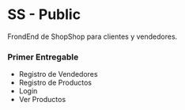 # SS - Public

FrondEnd de ShopShop para clientes y vendedores. 

### Primer Entregable  

- Registro de Vendedores 
- Registro de Productos 
- Login 
- Ver Productos 
